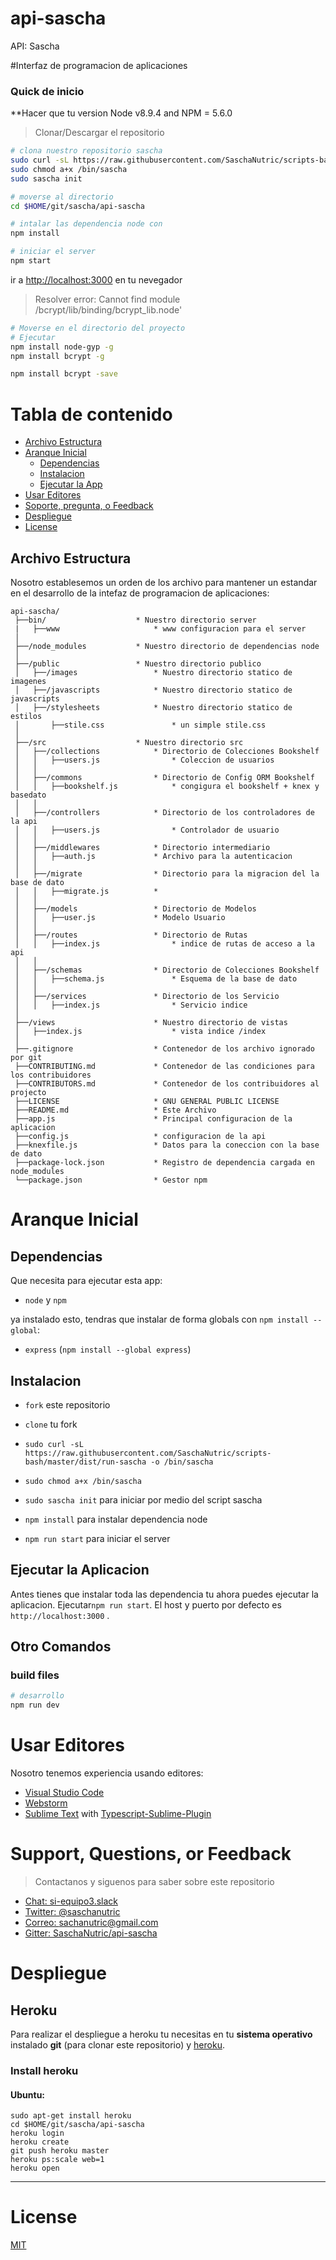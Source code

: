 # api-sascha
API: Sascha

#Interfaz de programacion de aplicaciones

### Quick de inicio
**Hacer que tu version Node v8.9.4 and NPM = 5.6.0
> Clonar/Descargar el repositorio

```bash
# clona nuestro repositorio sascha
sudo curl -sL https://raw.githubusercontent.com/SaschaNutric/scripts-bash/master/dist/run-sascha -o /bin/sascha 
sudo chmod a+x /bin/sascha 
sudo sascha init

# moverse al directorio
cd $HOME/git/sascha/api-sascha

# intalar las dependencia node con
npm install

# iniciar el server
npm start

```
ir a [http://localhost:3000](http://localhost:3000) en tu nevegador

>Resolver error: Cannot find module /bcrypt/lib/binding/bcrypt_lib.node' 
```bash
# Moverse en el directorio del proyecto 
# Ejecutar
npm install node-gyp -g
npm install bcrypt -g

npm install bcrypt -save
```

# Tabla de contenido
* [Archivo Estructura](#archivo-estructura)
* [Aranque Inicial](#aranque-inicial)
    * [Dependencias](#dependencias)
    * [Instalacion](#instalacion)
    * [Ejecutar la App](#ejecutando-la-app)
* [Usar Editores](#usar-editores)
* [Soporte, pregunta, o Feedback](#soporte-pregunta-o-feedback)
* [Despliegue](#despliegue)
* [License](#license)


## Archivo Estructura
Nosotro establesemos un orden de los archivo para mantener un estandar en el desarrollo de la intefaz de programacion de aplicaciones:
```
api-sascha/
 ├──bin/					* Nuestro directorio server
 |   ├──www						* www configuracion para el server
 │
 ├──/node_modules			* Nuestro directorio de dependencias node
 │       
 ├──/public 				* Nuestro directorio publico
 │   ├──/images 				* Nuestro directorio statico de imagenes
 │   ├──/javascripts 			* Nuestro directorio statico de javascripts
 │   ├──/stylesheets 			* Nuestro directorio statico de estilos
 │       ├──stile.css 				* un simple stile.css
 │       
 ├──/src 					* Nuestro directorio src
 │   ├──/collections 			* Directorio de Colecciones Bookshelf
 │   │	 ├──users.js				* Coleccion de usuarios
 │	 │ 	 
 │   ├──/commons				* Directorio de Config ORM Bookshelf
 │   │	 ├──bookshelf.js			* congigura el bookshelf + knex y basedato
 │	 │ 	 
 │   ├──/controllers			* Directorio de los controladores de la api
 │   │	 ├──users.js				* Controlador de usuario
 │	 │ 	 
 │   ├──/middlewares			* Directorio intermediario
 │   │	 ├──auth.js				* Archivo para la autenticacion
 │	 │ 	 
 │   ├──/migrate				* Directorio para la migracion del la base de dato
 │   │	 ├──migrate.js			* 
 │	 │ 	 
 │   ├──/models 				* Directorio de Modelos
 │   │	 ├──user.js				* Modelo Usuario
 │	 │ 	 
 │   ├──/routes					* Directorio de Rutas
 │   │	 ├──index.js				* indice de rutas de acceso a la api 
 │	 │ 	 
 │   ├──/schemas				* Directorio de Colecciones Bookshelf
 │   │	 ├──schema.js				* Esquema de la base de dato
 │	 │ 	 
 │   ├──/services				* Directorio de los Servicio
 │   │	 ├──index.js				* Servicio indice 
 │      
 ├──/views                      * Nuestro directorio de vistas
 │   ├──index.js                    * vista indice /index
 │
 ├──.gitignore                  * Contenedor de los archivo ignorado por git
 ├──CONTRIBUTING.md             * Contenedor de las condiciones para los contribuidores
 ├──CONTRIBUTORS.md             * Contenedor de los contribuidores al projecto
 ├──LICENSE                     * GNU GENERAL PUBLIC LICENSE
 ├──README.md                   * Este Archivo
 ├──app.js                      * Principal configuracion de la aplicacion
 ├──config.js                   * configuracion de la api
 ├──knexfile.js                 * Datos para la coneccion con la base de dato
 ├──package-lock.json           * Registro de dependencia cargada en node_modules
 └──package.json                * Gestor npm 

```

# Aranque Inicial
## Dependencias
Que necesita para ejecutar esta app:

* `node` y `npm` 

ya instalado esto, tendras que instalar de forma globals con `npm install --global`:
* `express` (`npm install --global express`)

## Instalacion
* `fork` este repositorio
* `clone` tu fork
* `sudo curl -sL https://raw.githubusercontent.com/SaschaNutric/scripts-bash/master/dist/run-sascha -o /bin/sascha` 
* `sudo chmod a+x /bin/sascha`
* `sudo sascha init` para iniciar por medio del script sascha

* `npm install` para instalar dependencia node
* `npm run start` para iniciar el server

## Ejecutar la Aplicacion
Antes tienes que instalar toda las dependencia tu ahora puedes ejecutar la aplicacion. Ejecutar`npm run start`. El host y puerto por defecto es `http://localhost:3000` .

## Otro Comandos

### build files
```bash
# desarrollo
npm run dev
```
# Usar Editores
Nosotro tenemos experiencia usando editores:

* [Visual Studio Code](https://code.visualstudio.com/)
* [Webstorm](https://www.jetbrains.com/webstorm/download/)
* [Sublime Text](http://www.sublimetext.com/3) with [Typescript-Sublime-Plugin](https://github.com/Microsoft/Typescript-Sublime-plugin#installation)

# Support, Questions, or Feedback
> Contactanos y siguenos para saber sobre este repositorio

* [Chat: si-equipo3.slack](http://si-equipo3.slack.com/)
* [Twitter: @saschanutric](https://twitter.com/sachanutric)
* [Correo: sachanutric@gmail.com](https://google.com/)
* [Gitter: SaschaNutric/api-sascha](https://gitter.im/SaschaNutric/api-sascha)

# Despliegue

## Heroku

Para realizar el despliegue a heroku tu necesitas en tu **sistema operativo** instalado **git** (para clonar este repositorio) y [heroku](https://www.heroku.com/).

### Install heroku

#### Ubuntu:

```
sudo apt-get install heroku
cd $HOME/git/sascha/api-sascha
heroku login
heroku create
git push heroku master
heroku ps:scale web=1
heroku open

```
___

# License
 [MIT](/LICENSE)